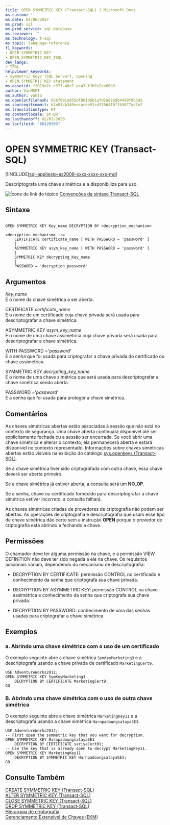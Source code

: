 ```yaml
---
title: OPEN SYMMETRIC KEY (Transact-SQL) | Microsoft Docs
ms.custom: ''
ms.date: 03/06/2017
ms.prod: sql
ms.prod_service: sql-database
ms.reviewer: ''
ms.technology: t-sql
ms.topic: language-reference
f1_keywords:
- OPEN SYMMETRIC KEY
- OPEN_SYMMETRIC_KEY_TSQL
dev_langs:
- TSQL
helpviewer_keywords:
- symmetric keys [SQL Server], opening
- OPEN SYMMETRIC KEY statement
ms.assetid: ff019a7c-c373-46c7-ac43-ffb7e2ee60b3
author: VanMSFT
ms.author: vanto
ms.openlocfilehash: 026f801a055bf801b6b1afd2a07a5b4499f9b3da
ms.sourcegitcommit: b2e81cb349eecacee91cd3766410ffb3677ad7e2
ms.translationtype: HT
ms.contentlocale: pt-BR
ms.lasthandoff: 02/01/2020
ms.locfileid: "68129393"
---
```

# <a name="open-symmetric-key-transact-sql"></a>OPEN SYMMETRIC KEY (Transact-SQL)
[!INCLUDE[tsql-appliesto-ss2008-xxxx-xxxx-xxx-md](../../includes/tsql-appliesto-ss2008-xxxx-xxxx-xxx-md.md)]

  Descriptografa uma chave simétrica e a disponibiliza para uso.  
  
 ![Ícone de link do tópico](../../database-engine/configure-windows/media/topic-link.gif "Ícone de link do tópico") [Convenções da sintaxe Transact-SQL](../../t-sql/language-elements/transact-sql-syntax-conventions-transact-sql.md)  
  
## <a name="syntax"></a>Sintaxe  
  
```  
  
OPEN SYMMETRIC KEY Key_name DECRYPTION BY <decryption_mechanism>  
  
<decryption_mechanism> ::=  
    CERTIFICATE certificate_name [ WITH PASSWORD = 'password' ]  
    |  
    ASYMMETRIC KEY asym_key_name [ WITH PASSWORD = 'password' ]  
    |  
    SYMMETRIC KEY decrypting_Key_name  
    |  
    PASSWORD = 'decryption_password'  
```  
  
## <a name="arguments"></a>Argumentos  
 *Key_name*  
 É o nome da chave simétrica a ser aberta.  
  
 CERTIFICATE *certificate_name*  
 É o nome de um certificado cuja chave privada será usada para descriptografar a chave simétrica.  
  
 ASYMMETRIC KEY *asym_key_name*  
 É o nome de uma chave assimétrica cuja chave privada será usada para descriptografar a chave simétrica.  
  
 WITH PASSWORD ='*password*'  
 É a senha que foi usada para criptografar a chave privada do certificado ou chave assimétrica.  
  
 SYMMETRIC KEY *decrypting_key_name*  
 É o nome de uma chave simétrica que será usada para descriptografar a chave simétrica sendo aberta.  
  
 PASSWORD ='*password*'  
 É a senha que foi usada para proteger a chave simétrica.  
  
## <a name="remarks"></a>Comentários  
 As chaves simétricas abertas estão associadas à sessão que não está no contexto de segurança. Uma chave aberta continuará disponível até ser explicitamente fechada ou a sessão ser encerrada. Se você abrir uma chave simétrica e alterar o contexto, ela permanecerá aberta e estará disponível no contexto representado. Informações sobre chaves simétricas abertas estão visíveis na exibição do catálogo [sys.openkeys &#40;Transact-SQL&#41;](../../relational-databases/system-catalog-views/sys-openkeys-transact-sql.md).  
  
 Se a chave simétrica tiver sido criptografada com outra chave, essa chave deverá ser aberta primeiro.  
  
 Se a chave simétrica já estiver aberta, a consulta será um **NO_OP**.  
  
 Se a senha, chave ou certificado fornecido para descriptografar a chave simétrica estiver incorreto, a consulta falhará.  
  
 As chaves simétricas criadas de provedores de criptografia não podem ser abertas. As operações de criptografia e descriptografia que usam esse tipo de chave simétrica dão certo sem a instrução **OPEN** porque o provedor de criptografia está abrindo e fechando a chave.  
  
## <a name="permissions"></a>Permissões  
 O chamador deve ter alguma permissão na chave, e a permissão VIEW DEFINITION não deve ter sido negada a ele na chave. Os requisitos adicionais variam, dependendo do mecanismo de descriptografia:  
  
-   DECRYPTION BY CERTIFICATE: permissão CONTROL no certificado e conhecimento da senha que criptografa sua chave privada.  
  
-   DECRYPTION BY ASYMMETRIC KEY: permissão CONTROL na chave assimétrica e conhecimento da senha que criptografa sua chave privada.  
  
-   DECRYPTION BY PASSWORD: conhecimento de uma das senhas usadas para criptografar a chave simétrica.  
  
## <a name="examples"></a>Exemplos  
  
### <a name="a-opening-a-symmetric-key-by-using-a-certificate"></a>a. Abrindo uma chave simétrica com o uso de um certificado  
 O exemplo seguinte abre a chave simétrica `SymKeyMarketing3` e a descriptografa usando a chave privada de certificado `MarketingCert9`.  
  
```  
USE AdventureWorks2012;  
OPEN SYMMETRIC KEY SymKeyMarketing3   
    DECRYPTION BY CERTIFICATE MarketingCert9;  
GO  
```  
  
### <a name="b-opening-a-symmetric-key-by-using-another-symmetric-key"></a>B. Abrindo uma chave simétrica com o uso de outra chave simétrica  
 O exemplo seguinte abre a chave simétrica `MarketingKey11` e a descriptografa usando a chave simétrica `HarnpadoungsatayaSE3`.  
  
```  
USE AdventureWorks2012;  
-- First open the symmetric key that you want for decryption.  
OPEN SYMMETRIC KEY HarnpadoungsatayaSE3   
    DECRYPTION BY CERTIFICATE sariyaCert01;  
-- Use the key that is already open to decrypt MarketingKey11.  
OPEN SYMMETRIC KEY MarketingKey11   
    DECRYPTION BY SYMMETRIC KEY HarnpadoungsatayaSE3;  
GO   
```  
  
## <a name="see-also"></a>Consulte Também  
 [CREATE SYMMETRIC KEY &#40;Transact-SQL&#41;](../../t-sql/statements/create-symmetric-key-transact-sql.md)   
 [ALTER SYMMETRIC KEY &#40;Transact-SQL&#41;](../../t-sql/statements/alter-symmetric-key-transact-sql.md)   
 [CLOSE SYMMETRIC KEY &#40;Transact-SQL&#41;](../../t-sql/statements/close-symmetric-key-transact-sql.md)   
 [DROP SYMMETRIC KEY &#40;Transact-SQL&#41;](../../t-sql/statements/drop-symmetric-key-transact-sql.md)   
 [Hierarquia de criptografia](../../relational-databases/security/encryption/encryption-hierarchy.md)   
 [Gerenciamento Extensível de Chaves &#40;EKM&#41;](../../relational-databases/security/encryption/extensible-key-management-ekm.md)  
  
  
